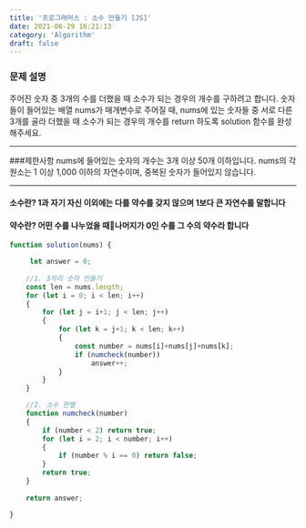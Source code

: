 ```yaml
---
title: '프로그래머스 : 소수 만들기 [JS]'
date: 2021-06-29 16:21:13
category: 'Algorithm'
draft: false
---
```


### 문제 설명
주어진 숫자 중 3개의 수를 더했을 때 소수가 되는 경우의 개수를 구하려고 합니다. 숫자들이 들어있는 배열 nums가 매개변수로 주어질 때, nums에 있는 숫자들 중 서로 다른 3개를 골라 더했을 때 소수가 되는 경우의 개수를 return 하도록 solution 함수를 완성해주세요.

***

###제한사항
nums에 들어있는 숫자의 개수는 3개 이상 50개 이하입니다.
nums의 각 원소는 1 이상 1,000 이하의 자연수이며, 중복된 숫자가 들어있지 않습니다.

***

#### 소수란? 1과 자기 자신 이외에는 다를 약수를 갖지 않으며 1보다 큰 자연수를 말합니다

#### 약수란? 어떤 수를 나누었을 때나머지가 0인 수를 그 수의 약수라 합니다

```jsx
function solution(nums) {

     let answer = 0;
    
    //1. 3자리 숫자 만들기
    const len = nums.length;
    for (let i = 0; i < len; i++)
    {
        for (let j = i+1; j < len; j++)
        {
            for (let k = j+1; k < len; k++)
            {
                const number = nums[i]+nums[j]+nums[k];
                if (numcheck(number))
                    answer++;
            }
        }
    }

    //2. 소수 판별
    function numcheck(number)
    {
        if (number < 2) return true;
        for (let i = 2; i < number; i++)
        {
            if (number % i == 0) return false;
        }
        return true;
    }
    
    return answer;

}
```